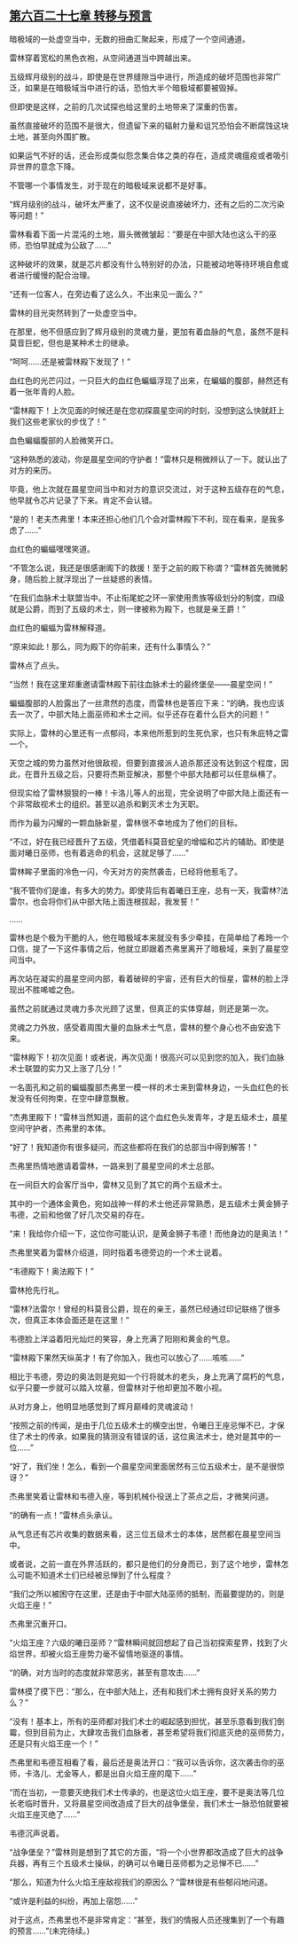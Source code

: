 ## [第六百二十七章 转移与预言](https://www.xxbiquge.com/11_11222/8976420.html)


  暗极域的一处虚空当中，无数的扭曲汇聚起来，形成了一个空间通道。

  雷林穿着宽松的黑色衣袍，从空间通道当中跨越出来。

  五级辉月级别的战斗，即使是在世界缝隙当中进行，所造成的破坏范围也非常广泛，如果是在暗极域当中进行的话，恐怕大半个暗极域都要被毁掉。

  但即使是这样，之前的几次试探也给这里的土地带来了深重的伤害。

  虽然直接破坏的范围不是很大，但遗留下来的辐射力量和诅咒恐怕会不断腐蚀这块土地，甚至向外围扩散。

  如果运气不好的话，还会形成类似怨念集合体之类的存在，造成灵魂瘟疫或者吸引异世界的意念下降。

  不管哪一个事情发生，对于现在的暗极域来说都不是好事。

  “辉月级别的战斗，破坏太严重了，这不仅是说直接破坏力，还有之后的二次污染等问题！”

  雷林看着下面一片混沌的土地，眉头微微皱起：“要是在中部大陆也这么干的巫师，恐怕早就成为公敌了……”

  这种破坏的效果，就是芯片都没有什么特别好的办法，只能被动地等待环境自愈或者进行缓慢的配合治理。

  “还有一位客人，在旁边看了这么久，不出来见一面么？”

  雷林的目光突然转到了一处虚空当中。

  在那里，他不但感应到了辉月级别的灵魂力量，更加有着血脉的气息，虽然不是科莫音巨蛇，但也是某种术士的继承。

  “呵呵……还是被雷林殿下发现了！”

  血红色的光芒闪过，一只巨大的血红色蝙蝠浮现了出来，在蝙蝠的腹部，赫然还有着一张年青的人脸。

  “雷林殿下！上次见面的时候还是在您初探晨星空间的时刻，没想到这么快就赶上我们这些老家伙的步伐了！”

  血色蝙蝠腹部的人脸微笑开口。

  “这种熟悉的波动，你是晨星空间的守护者！”雷林只是稍微辨认了一下。就认出了对方的来历。

  毕竟，他上次就在晨星空间当中和对方的意识交流过，对于这种五级存在的气息，他早就令芯片记录了下来。肯定不会认错。

  “是的！老夫杰弗里！本来还担心他们几个会对雷林殿下不利，现在看来，是我多虑了……”

  血红色的蝙蝠嘿嘿笑道。

  “不管怎么说，我还是很感谢阁下的救援！至于之前的殿下称谓？”雷林首先微微躬身，随后脸上就浮现出了一丝疑惑的表情。

  “在我们血脉术士联盟当中。不止衔尾蛇之环一家使用贵族等级划分的制度，四级就是公爵，而到了五级的术士，则一律被称为殿下，也就是亲王爵！”

  血红色的蝙蝠为雷林解释道。

  “原来如此！那么，同为殿下的你前来，还有什么事情么？”

  雷林点了点头。

  “当然！我在这里郑重邀请雷林殿下前往血脉术士的最终堡垒——晨星空间！”

  蝙蝠腹部的人脸露出了一丝肃然的态度，而雷林也是答应下来：“的确，我也应该去一次了，中部大陆上面巫师和术士之间。似乎还存在着什么巨大的问题！”

  实际上，雷林的心里还有一点郁闷，本来他所惹到的生死仇家，也只有朱庇特之雷一个。

  天空之城的势力虽然对他很敌视，但要到直接派人追杀那还没有达到这个程度，因此，在晋升五级之后，只要将杰斯亚解决，那整个中部大陆都可以任意纵横了。

  但现实给了雷林狠狠的一棒！卡洛儿等人的出现，完全说明了中部大陆上面还有一个非常敌视术士的组织。甚至以追杀和剿灭术士为天职。

  而作为最为闪耀的一颗血脉新星，雷林很不幸地成为了他们的目标。

  “不过，好在我已经晋升了五级，凭借着科莫音蛇皇的增幅和芯片的辅助。即使是面对曦日巫师，也有着逃命的机会，这就足够了……”

  雷林眸子里面的冷色一闪，今天对方的突然袭击，已经将他惹毛了。

  “我不管你们是谁，有多大的势力。即使背后有着曦日王座，总有一天，我雷林?法雷尔，也会将你们从中部大陆上面连根拔起，我发誓！”

  ……

  雷林也是个极为干脆的人，他在暗极域本来就没有多少牵挂，在简单给了希玲一个口信，提了一下这件事情之后，他就立即跟着杰弗里离开了暗极域，来到了晨星空间当中。

  再次站在凝实的晨星空间内部，看着破碎的宇宙，还有巨大的恒星，雷林的脸上浮现出不胜唏嘘之色。

  虽然之前就通过灵魂力多次光顾了这里，但真正的实体穿越，则还是第一次。

  灵魂之力外放，感受着周围大量的血脉术士气息，雷林的整个身心也不由安逸下来。

  “雷林殿下！初次见面！或者说，再次见面！很高兴可以见到您的加入，我们血脉术士联盟的实力又上涨了几分！”

  一名面孔和之前的蝙蝠腹部杰弗里一模一样的术士来到雷林身边，一头血红色的长发没有任何拘束，在空中肆意飘散。

  “杰弗里殿下！”雷林当然知道，面前的这个血红色头发青年，才是五级术士，晨星空间守护者，杰弗里的本体。

  “好了！我知道你有很多疑问，而这些都将在我们的总部当中得到解答！”

  杰弗里热情地邀请着雷林，一路来到了晨星空间的术士总部。

  在一间巨大的会客厅当中，雷林又见到了其它的两个五级术士。

  其中的一个通体金黄色，宛如战神一样的术士他还非常熟悉，是五级术士黄金狮子韦德，之前和他做了好几次交易的存在。

  “来！我给你介绍一下，这位你可能认识，是黄金狮子韦德！而他身边的是奥法！”

  杰弗里笑着为雷林介绍道，同时指着韦德旁边的一个术士说着。

  “韦德殿下！奥法殿下！”

  雷林抢先行礼。

  “雷林?法雷尔！曾经的科莫音公爵，现在的亲王，虽然已经通过印记联络了很多次，但真正本体会面还是在这里！”

  韦德脸上洋溢着阳光灿烂的笑容，身上充满了阳刚和黄金的气息。

  “雷林殿下果然天纵英才！有了你加入，我也可以放心了……咳咳……”

  相比于韦德，旁边的奥法则是宛如一个行将就木的老头，身上充满了腐朽的气息，似乎只要一步就可以踏入坟墓，但雷林对于他却更加不敢小视。

  从对方身上，他明显地感觉到了辉月巅峰的灵魂波动！

  “按照之前的传闻，是由于几位五级术士的横空出世，令曦日王座忌惮不已，才保住了术士的传承，如果我的猜测没有错误的话，这位奥法术士，绝对是其中的一位……”

  “好了，我们坐！怎么，看到一个晨星空间里面居然有三位五级术士，是不是很惊讶？”

  杰弗里笑着让雷林和韦德入座，等到机械仆役送上了茶点之后，才微笑问道。

  “的确有一点！”雷林点头承认。

  从气息还有芯片收集的数据来看，这三位五级术士的本体，居然都在晨星空间当中。

  或者说，之前一直在外界活跃的，都只是他们的分身而已，到了这个地步，雷林怎么可能不知道术士们已经被忌惮到了什么程度？

  “我们之所以被困守在这里，还是由于中部大陆巫师的抵制，而最要提防的，则是火焰王座！”

  杰弗里沉重开口。

  “火焰王座？六级的曦日巫师？”雷林瞬间就回想起了自己当初探索星界，找到了火焰世界，却被火焰王座势力毫不留情地驱逐的事情。

  “的确，对方当时的态度就非常恶劣，甚至有意攻击……”

  雷林摸了摸下巴：“那么，在中部大陆上，还有和我们术士拥有良好关系的势力么？”

  “没有！基本上，所有的巫师都对我们术士的崛起感到担忧，甚至乐意看到我们倒霉，但到目前为止，大肆攻击我们血脉者，甚至希望将我们彻底灭绝的巫师势力，还是只有火焰王座一个！”

  杰弗里和韦德互相看了看，最后还是奥法开口：“我可以告诉你，这次袭击你的巫师，卡洛儿、尤金等人，都是出自火焰王座的麾下……”

  “而在当初，一意要灭绝我们术士传承的，也是这位火焰王座，要不是奥法等几位长老临时晋升，又将晨星空间改造成了巨大的战争堡垒，我们术士一脉恐怕就要被火焰王座灭绝了……”

  韦德沉声说着。

  “战争堡垒？”雷林则是想到了其它的方面，“将一个小世界都改造成了巨大的战争兵器，再有三个五级术士操纵，的确可以令曦日巫师都为之忌惮不已……”

  “那么，知道为什么火焰王座敌视我们的原因么？”雷林很是有些郁闷地问道。

  “或许是利益的纠纷，再加上宿怨……”

  对于这点，杰弗里也不是非常肯定：“甚至，我们的情报人员还搜集到了一个有趣的预言……”(未完待续。)
